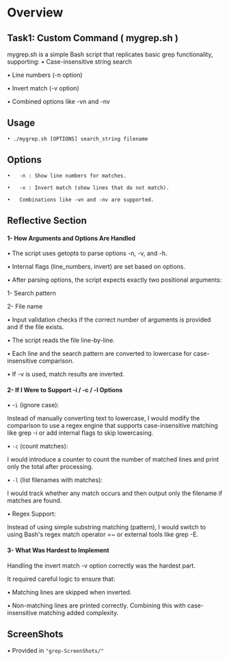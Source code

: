# Overview

## Task1: Custom Command ( mygrep.sh )

mygrep.sh is a simple Bash script that replicates basic grep functionality, supporting:
•	Case-insensitive string search

•	Line numbers (-n option)

•	Invert match (-v option)

•	Combined options like -vn and -nv

## Usage

    • ./mygrep.sh [OPTIONS] search_string filename


## Options

    •	-n : Show line numbers for matches.
    
    •	-v : Invert match (show lines that do not match).
    
    •	Combinations like -vn and -nv are supported.

 ## Reflective Section

#### 1- How Arguments and Options Are Handled
•	The script uses getopts to parse options -n, -v, and -h.

•	Internal flags (line_numbers, invert) are set based on options.

•	After parsing options, the script expects exactly two positional arguments:

   1-	Search pattern
 
   2- File name

•	Input validation checks if the correct number of arguments is provided and if the file exists.

•	The script reads the file line-by-line. 

•	Each line and the search pattern are converted to lowercase for case-insensitive comparison.

•	If -v is used, match results are inverted.

#### 2- If I Were to Support -i / -c / -l Options

• -`i` (ignore case): 

Instead of manually converting text to lowercase, I would modify the comparison to use a regex engine that supports case-insensitive matching like grep -i or add internal flags to skip lowercasing.

• `-c` (count matches):

I would introduce a counter to count the number of matched lines and print only the total after processing.

• `-l` (list filenames with matches):

I would track whether any match occurs and then output only the filename if matches are found.

• Regex Support:

Instead of using simple substring matching (pattern), I would switch to using Bash's regex match operator =~ or external tools like grep -E.

#### 3- What Was Hardest to Implement

Handling the invert match -v option correctly was the hardest part.

It required careful logic to ensure that:

•	Matching lines are skipped when inverted.

•	Non-matching lines are printed correctly. Combining this with case-insensitive matching added complexity. 

## ScreenShots
• Provided in `"grep-ScreenShots/"`



